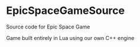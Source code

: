 EpicSpaceGameSource
===================

Source code for Epic Space Game

Game built entirely in Lua using our own C++ engine
